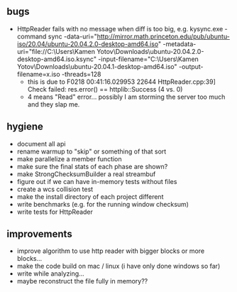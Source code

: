 ## bugs
* HttpReader fails with no message when diff is too big, e.g. kysync.exe -command sync -data-uri="http://mirror.math.princeton.edu/pub/ubuntu-iso/20.04/ubuntu-20.04.2.0-desktop-amd64.iso" -metadata-uri="file://C:\Users\Kamen Yotov\Downloads\ubuntu-20.04.2.0-desktop-amd64.iso.ksync" -input-filename="C:\Users\Kamen Yotov\Downloads\ubuntu-20.04.1-desktop-amd64.iso" -output-filename=x.iso -threads=128
  * this is due to F0218 00:41:16.029953 22644 HttpReader.cpp:39] Check failed: res.error() == httplib::Success (4 vs. 0)
  * 4 means "Read" error... possibly I am storming the server too much and they slap me. 

## hygiene
* document all api
* rename warmup to "skip" or something of that sort
* make parallelize a member function
* make sure the final stats of each phase are shown?
* make StrongChecksumBuilder a real streambuf
* figure out if we can have in-memory tests without files
* create a wcs collision test
* make the install directory of each project different
* write benchmarks (e.g. for the running window checksum)
* write tests for HttpReader

## improvements
* improve algorithm to use http reader with bigger blocks or more blocks...
* make the code build on mac / linux (i have only done windows so far)
* write while analyzing...
* maybe reconstruct the file fully in memory??
